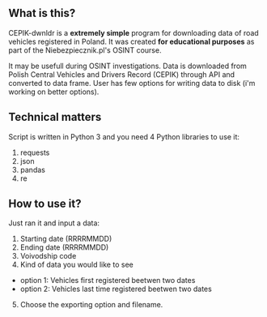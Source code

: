 
## What is this?

CEPIK-dwnldr is a **extremely simple** program for downloading data of road vehicles registered in Poland. It was created **for educational purposes** as part of the Niebezpiecznik.pl's OSINT course.


It may be usefull during OSINT investigations. Data is downloaded from Polish Central Vehicles and Drivers Record (CEPIK) through API and converted to data frame. User has few options for writing data to disk (i'm working on better options).

## Technical matters

Script is written in Python 3 and you need 4 Python libraries to use it:
1. requests
2. json
3. pandas
4. re

## How to use it?

Just ran it and input a data:

1. Starting date (RRRRMMDD)
2. Ending date (RRRRMMDD)
3. Voivodship code
4. Kind of data you would like to see
- option 1: Vehicles first registered beetwen two dates
- option 2: Vehicles last time registered beetwen two dates
5. Choose the exporting option and filename.
